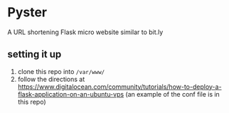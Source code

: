 # Pyster
A URL shortening Flask micro website similar to bit.ly 

## setting it up 
1. clone this repo into `/var/www/`
2. follow the directions at https://www.digitalocean.com/community/tutorials/how-to-deploy-a-flask-application-on-an-ubuntu-vps (an example of the conf file is in this repo)
